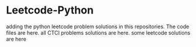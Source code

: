 # Leetcode-Python
adding the python leetcode problem solutions in this repositories. 
The code files are here.
all CTCI problems solutions are here.
some leetcode solutions are here


















































































































































































































































































































































































































































































































































































































































































































































































